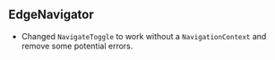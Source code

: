 ## EdgeNavigator
- Changed `NavigateToggle` to work without a `NavigationContext` and remove some potential errors.
